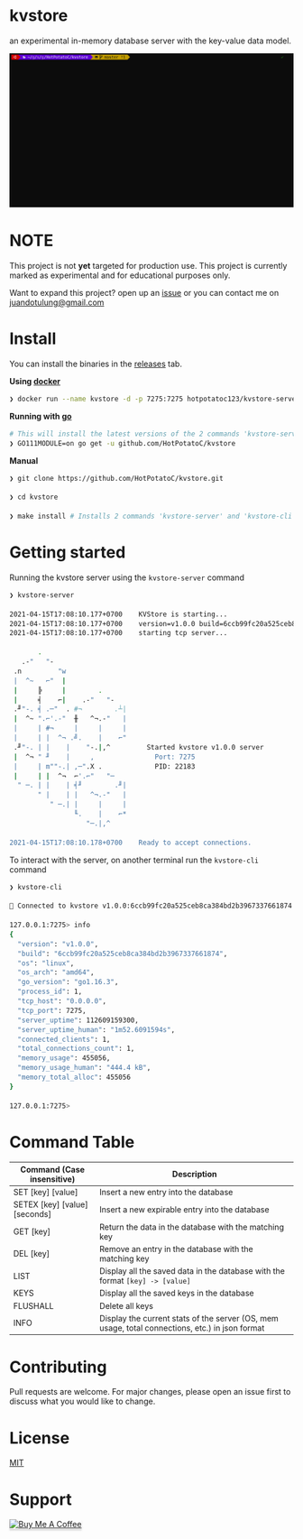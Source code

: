 # **kvstore**

an experimental in-memory database server with the key-value data model.

![kvstore in action](.github/kvstore.gif)

# NOTE

This project is not **yet** targeted for production use. This project is currently marked as experimental and for educational purposes only.

Want to expand this project? open up an [issue](https://github.com/HotPotatoC/kvstore/issues/new) or you can contact me on juandotulung@gmail.com

# Install


You can install the binaries in the [releases](https://github.com/HotPotatoC/kvstore/releases) tab.


**Using [docker](https://www.docker.com/)**
```sh
❯ docker run --name kvstore -d -p 7275:7275 hotpotatoc123/kvstore-server:latest
```

**Running with [go](https://golang.org/dl/)**
```sh
# This will install the latest versions of the 2 commands 'kvstore-server' and 'kvstore-cli'
❯ GO111MODULE=on go get -u github.com/HotPotatoC/kvstore
```

**Manual**

```sh
❯ git clone https://github.com/HotPotatoC/kvstore.git

❯ cd kvstore

❯ make install # Installs 2 commands 'kvstore-server' and 'kvstore-cli'
```

# Getting started

Running the kvstore server using the `kvstore-server` command

```sh
❯ kvstore-server

2021-04-15T17:08:10.177+0700    KVStore is starting...
2021-04-15T17:08:10.177+0700    version=v1.0.0 build=6ccb99fc20a525ceb8ca384bd2b3967337661874 pid=22183
2021-04-15T17:08:10.177+0700    starting tcp server...

       .
   .-"   "-
 .n         "w
 |  ^~   ⌐"  |
 |     ╠     |        .
 |     ╡    ⌐|    .-"   "-
 .╜"-. ╡ .─"  . #¬        .┴|
 |  ^~ ".⌐'.-"  ╫   ^¬.-"   |
 |     | #¬     |     |     |
 |     | |  ^¬ .╝.    |    ⌐"
 .╜"-. | |    |    "-.|,^         Started kvstore v1.0.0 server
 |  ^¬ " ╜    |     ,               Port: 7275
 |     | m""-.| ,─".X .             PID: 22183
 |     | |  ^¬  ⌐'.⌐"   "─
  " ─. | |    | ╡╜        .╜|
       " |    | |   ^¬.-"   |
          " ─.| |     |     |
                ╙.    |    ⌐*
                   "─.|,^

2021-04-15T17:08:10.178+0700    Ready to accept connections.
```

To interact with the server, on another terminal run the `kvstore-cli` command

```sh
❯ kvstore-cli

🚀 Connected to kvstore v1.0.0:6ccb99fc20a525ceb8ca384bd2b3967337661874 server!

127.0.0.1:7275> info
{
  "version": "v1.0.0",
  "build": "6ccb99fc20a525ceb8ca384bd2b3967337661874",
  "os": "linux",
  "os_arch": "amd64",
  "go_version": "go1.16.3",
  "process_id": 1,
  "tcp_host": "0.0.0.0",
  "tcp_port": 7275,
  "server_uptime": 112609159300,
  "server_uptime_human": "1m52.6091594s",
  "connected_clients": 1,
  "total_connections_count": 1,
  "memory_usage": 455056,
  "memory_usage_human": "444.4 kB",
  "memory_total_alloc": 455056
}

127.0.0.1:7275>
```

# Command Table

| Command (Case insensitive)    | Description                                                                                     |
| ----------------------------- | ----------------------------------------------------------------------------------------------- |
| SET [key] [value]             | Insert a new entry into the database                                                            |
| SETEX [key] [value] [seconds] | Insert a new expirable entry into the database                                                  |
| GET [key]                     | Return the data in the database with the matching key                                           |
| DEL [key]                     | Remove an entry in the database with the matching key                                           |
| LIST                          | Display all the saved data in the database with the format `[key] -> [value]`                   |
| KEYS                          | Display all the saved keys in the database                                                      |
| FLUSHALL                      | Delete all keys                                                                                 |
| INFO                          | Display the current stats of the server (OS, mem usage, total connections, etc.) in json format |

# Contributing

Pull requests are welcome. For major changes, please open an issue first to discuss what you would like to change.

# License

[MIT](https://choosealicense.com/licenses/mit/)

# Support

<a href="https://www.buymeacoffee.com/hotpotato" target="_blank"><img src="https://www.buymeacoffee.com/assets/img/custom_images/orange_img.png" alt="Buy Me A Coffee" style="height: 41px !important;width: 174px !important;box-shadow: 0px 3px 2px 0px rgba(190, 190, 190, 0.5) !important;-webkit-box-shadow: 0px 3px 2px 0px rgba(190, 190, 190, 0.5) !important;" ></a>
